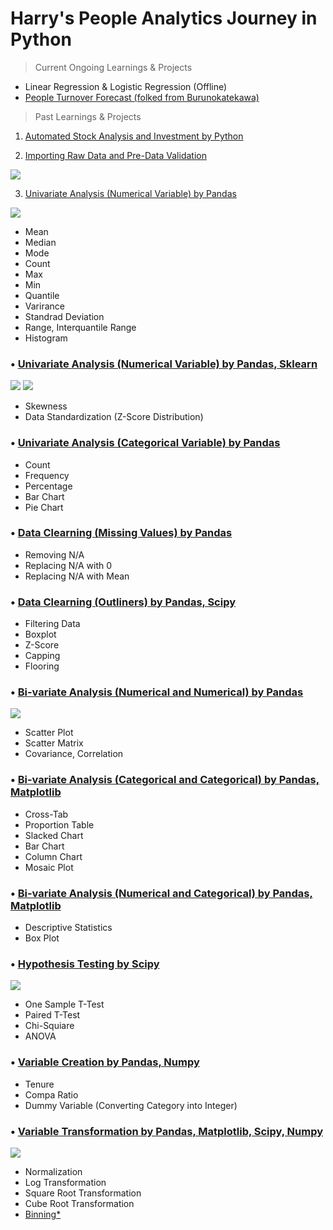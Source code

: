 # Harry's People Analytics Journey in Python

> Current Ongoing Learnings & Projects
* Linear Regression & Logistic Regression (Offline)
* [People Turnover Forecast (folked from Burunokatekawa)](https://github.com/harikimu/PeopleAnalytics_Turnover)



> Past Learnings & Projects
1. [Automated Stock Analysis and Investment by Python](https://github.com/harikimu/PeopleAnalytics_Turnover)

2. [Importing Raw Data and Pre-Data Validation](https://github.com/harikimu/people_analytics/blob/master/01_pyharry.ipynb)

![](https://raw.githubusercontent.com/harikimu/Hari_Portfolio/main/image/image1.jpg)

3. [Univariate Analysis (Numerical Variable) by Pandas](https://github.com/harikimu/people_analytics/blob/master/02_pyharry.ipynb)

![](https://raw.githubusercontent.com/harikimu/Hari_Portfolio/main/image/image2.jpg)
* Mean
* Median
* Mode
* Count
* Max
* Min
* Quantile
* Varirance
* Standrad Deviation
* Range, Interquantile Range
* Histogram

### • [Univariate Analysis (Numerical Variable) by Pandas, Sklearn](https://github.com/harikimu/people_analytics/blob/master/03_pyharry.ipynb)

![](https://raw.githubusercontent.com/harikimu/Hari_Portfolio/main/image/image3.jpg)
![](https://raw.githubusercontent.com/harikimu/Hari_Portfolio/main/image/image4.jpg)
* Skewness
* Data Standardization (Z-Score Distribution)

### • [Univariate Analysis (Categorical Variable) by Pandas](https://github.com/harikimu/people_analytics/blob/master/04_pyharry.ipynb)

* Count
* Frequency
* Percentage
* Bar Chart
* Pie Chart

### • [Data Clearning (Missing Values) by Pandas](https://github.com/harikimu/people_analytics/blob/master/05_pyharry.ipynb)

* Removing N/A
* Replacing N/A with 0
* Replacing N/A with Mean

### • [Data Clearning (Outliners) by Pandas, Scipy](https://github.com/harikimu/people_analytics/blob/master/06_pyharry.ipynb)

* Filtering Data
* Boxplot
* Z-Score
* Capping
* Flooring

### • [Bi-variate Analysis (Numerical and Numerical) by Pandas](https://github.com/harikimu/people_analytics/blob/master/07_pyharry.ipynb)

![](https://raw.githubusercontent.com/harikimu/Hari_Portfolio/main/image/image6.jpg)
* Scatter Plot
* Scatter Matrix
* Covariance, Correlation

### • [Bi-variate Analysis (Categorical and Categorical) by Pandas, Matplotlib](https://github.com/harikimu/people_analytics/blob/master/08_pyharry.ipynb)

* Cross-Tab
* Proportion Table
* Slacked Chart
* Bar Chart
* Column Chart
* Mosaic Plot

### • [Bi-variate Analysis (Numerical and Categorical) by Pandas, Matplotlib](https://github.com/harikimu/people_analytics/blob/master/09_pyharry.ipynb)

* Descriptive Statistics
* Box Plot

### • [Hypothesis Testing by Scipy](https://github.com/harikimu/people_analytics/blob/master/10_pyharry.ipynb)

![](https://raw.githubusercontent.com/harikimu/Hari_Portfolio/main/image/image7.jpg)
* One Sample T-Test
* Paired T-Test
* Chi-Squiare
* ANOVA

### • [Variable Creation by Pandas, Numpy](https://github.com/harikimu/people_analytics/blob/master/11_pyharry.ipynb)

* Tenure
* Compa Ratio
* Dummy Variable (Converting Category into Integer)

### • [Variable Transformation by Pandas, Matplotlib, Scipy, Numpy](https://github.com/harikimu/people_analytics/blob/master/12_pyharry.ipynb)

![](https://raw.githubusercontent.com/harikimu/Hari_Portfolio/main/image/image8.jpg)
* Normalization
* Log Transformation
* Square Root Transformation
* Cube Root Transformation
* [Binning*](https://github.com/harikimu/people_analytics/blob/master/13_pyharry.ipynb)
